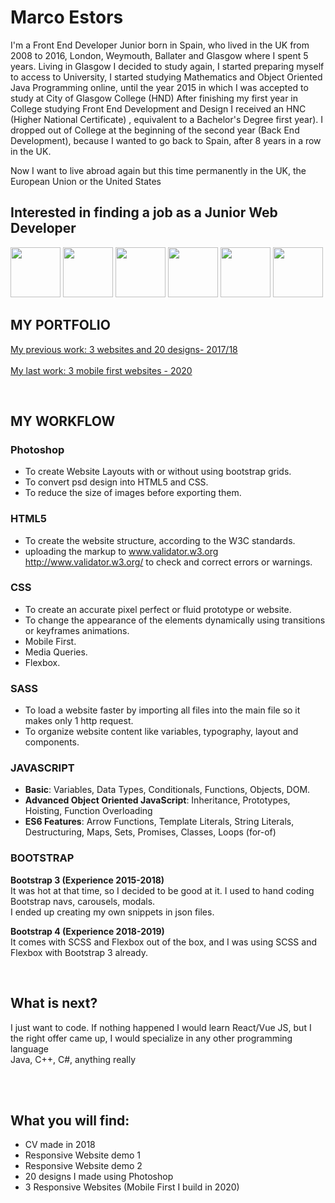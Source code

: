 # Marco Estors 
I'm a Front End Developer Junior born in Spain, who lived in the UK from 2008 to 2016, London, Weymouth, Ballater and Glasgow where I spent 5 years.
Living in Glasgow I decided to study again, I started preparing myself to access to University, 
I started studying Mathematics and Object Oriented Java Programming online, until the year 2015 in which I was accepted to study at City of Glasgow College (HND)
After finishing my first year in College studying Front End Development and Design  I received an HNC (Higher National Certificate) , equivalent to a Bachelor's Degree first year). I dropped out of College at the beginning of the second year (Back End Development), because I wanted to go back to Spain, after 8 years in a row in the UK. 

Now I want to live abroad again but this time permanently in the UK, the European Union or the United States


<!--
# Marco Estors
I'm a Front End Developer Junior born in Spain.
While living in Glasgow, I decided to study again. My First course about programming was: M250 - Object-Oriented Java Programming (Open University). It was great, and I learnt a lot. objects, classes, setters, getters, abstract classes, interfaces... I was really into it. <br> I was also studying online courses to become an Oracle Certified Professional Java Developer. <br>
I switched to JavaScript, and I went to College in Glasgow. (HND Interactive Media - Web Development) 
I dropped out of the second year, but I got the HNC Web Development Certificate. 
<!-- ========================================================================================================== -->

## Interested in finding a job as a Junior Web Developer 
<img src="https://github.com/marcofrontend/assets/blob/main/photoshop-marco-icon.png" width="80" /> <img src="https://github.com/marcofrontend/assets/blob/main/html-marco-icon.png" width="80" /> <img src="https://github.com/marcofrontend/assets/blob/main/css-marco-icon.png" width="80" /> <img src="https://github.com/marcofrontend/assets/blob/main/sass-marco-icon.png" width="80" /> <img src="https://github.com/marcofrontend/assets/blob/main/js-marco-icon.png" width="80" /> <img src="https://github.com/marcofrontend/assets/blob/main/bootstrap-marco-icon.png" width="80" />

## MY PORTFOLIO  
[My previous work: 3 websites and 20 designs- 2017/18](http://www.nike.com)  <br>  
[My last work: 3 mobile first websites - 2020](http://www.nike.com)  <br>

<br>

## MY WORKFLOW

### Photoshop

* To create Website Layouts with or without using bootstrap grids.
* To convert psd design into HTML5 and CSS. <br> 
* To reduce the size of images before exporting them. <br>

### HTML5 
* To create the website structure, according to the W3C standards.
* uploading the markup to  www.validator.w3.org http://www.validator.w3.org/ to check and correct errors or warnings. 

### CSS
* To create an accurate pixel perfect or fluid prototype or website.
* To change the appearance of the elements dynamically using transitions or keyframes animations. 
* Mobile First.
* Media Queries. 
* Flexbox.

### SASS  
* To load a website faster by importing all files into the main file  so it makes only 1 http request. 
* To organize website content like variables, typography, layout and components.

### JAVASCRIPT 
* **Basic**: Variables, Data Types, Conditionals, Functions, Objects, DOM.
* **Advanced Object Oriented JavaScript**: Inheritance, Prototypes, Hoisting, Function Overloading
* **ES6 Features**: Arrow Functions, Template Literals, String Literals, Destructuring, Maps, Sets, Promises,
  Classes, Loops (for-of)



<!--
### JAVASCRIPT 
* **DOM Manipulation**: I don't use JQuery anymore, it can be done with Vanilla JS
* **Advanced Object Oriented JavaScript**: Literal Objects, Functions, Arrays
* **ES6 Features**: Arrow Functions, Template Literals, String Literals, Destructuring, Maps, Sets, Promises, <br> 
Prototypes, Inheritance, Classes, Loops (forEach, for-in, for-of)
-->
  
### BOOTSTRAP
**Bootstrap 3 (Experience 2015-2018)**  <br>
It was hot at that time, so I decided to be good at it. I used to hand coding Bootstrap navs, carousels, modals. <br>
I ended up creating my own snippets in json files. <br>

**Bootstrap 4 (Experience 2018-2019)** <br> 
It comes with SCSS and Flexbox out of the box, and I was using SCSS and Flexbox with Bootstrap 3 already. 

<br>

## What is next?
I just want to code.
If nothing happened I would learn React/Vue JS, but I the right offer came up, I would specialize in any other programming language <br> 
Java, C++, C#, anything really

<br>
<br>

## What you will find:
- CV made in 2018
- Responsive Website demo 1
- Responsive Website demo 2
- 20 designs I made using Photoshop
- 3 Responsive Websites (Mobile First I build in 2020)








